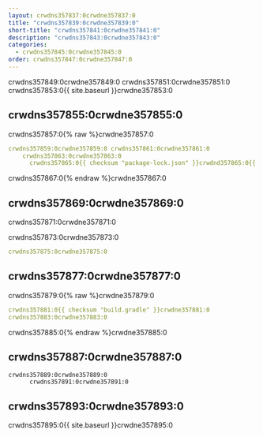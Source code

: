 ```yaml
---
layout: crwdns357837:0crwdne357837:0
title: "crwdns357839:0crwdne357839:0"
short-title: "crwdns357841:0crwdne357841:0"
description: "crwdns357843:0crwdne357843:0"
categories:
  - crwdns357845:0crwdne357845:0
order: crwdns357847:0crwdne357847:0
---
```



crwdns357849:0crwdne357849:0 crwdns357851:0crwdne357851:0 crwdns357853:0{{ site.baseurl }}crwdne357853:0

## crwdns357855:0crwdne357855:0

crwdns357857:0{% raw %}crwdne357857:0

```yaml
crwdns357859:0crwdne357859:0 crwdns357861:0crwdne357861:0
    crwdns357863:0crwdne357863:0
      crwdns357865:0{{ checksum "package-lock.json" }}crwdnd357865:0{{ checksum "package-lock.json" }}crwdne357865:0
```

crwdns357867:0{% endraw %}crwdne357867:0

## crwdns357869:0crwdne357869:0

crwdns357871:0crwdne357871:0

crwdns357873:0crwdne357873:0

```yaml
crwdns357875:0crwdne357875:0
```

## crwdns357877:0crwdne357877:0

crwdns357879:0{% raw %}crwdne357879:0

```yaml
crwdns357881:0{{ checksum "build.gradle" }}crwdne357881:0
crwdns357883:0crwdne357883:0
```

crwdns357885:0{% endraw %}crwdne357885:0

## crwdns357887:0crwdne357887:0

```
crwdns357889:0crwdne357889:0
      crwdns357891:0crwdne357891:0

```

## crwdns357893:0crwdne357893:0

crwdns357895:0{{ site.baseurl }}crwdne357895:0
